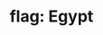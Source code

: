 ---
layout: smileys&emotion
title: "flag: Egypt"
emoji: flag_egypt
permalink: 🇪🇬.html
image: assets/img/3moji/flag_egypt.png
---